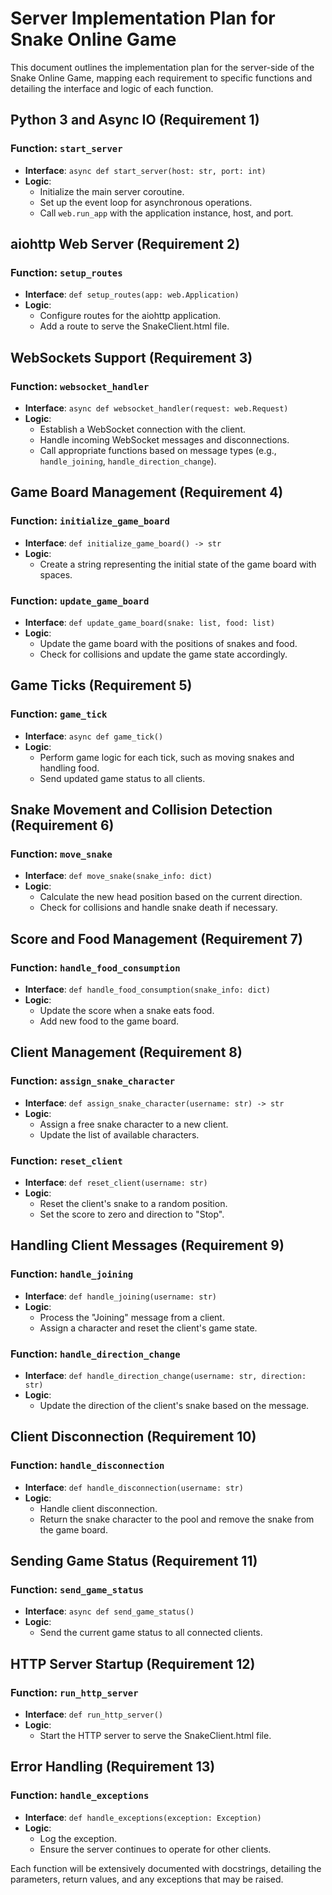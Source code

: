 # Server Implementation Plan for Snake Online Game

This document outlines the implementation plan for the server-side of the Snake Online Game, mapping each requirement to specific functions and detailing the interface and logic of each function.

## Python 3 and Async IO (Requirement 1)

### Function: `start_server`
- **Interface**: `async def start_server(host: str, port: int)`
- **Logic**:
  - Initialize the main server coroutine.
  - Set up the event loop for asynchronous operations.
  - Call `web.run_app` with the application instance, host, and port.

## aiohttp Web Server (Requirement 2)

### Function: `setup_routes`
- **Interface**: `def setup_routes(app: web.Application)`
- **Logic**:
  - Configure routes for the aiohttp application.
  - Add a route to serve the SnakeClient.html file.

## WebSockets Support (Requirement 3)

### Function: `websocket_handler`
- **Interface**: `async def websocket_handler(request: web.Request)`
- **Logic**:
  - Establish a WebSocket connection with the client.
  - Handle incoming WebSocket messages and disconnections.
  - Call appropriate functions based on message types (e.g., `handle_joining`, `handle_direction_change`).

## Game Board Management (Requirement 4)

### Function: `initialize_game_board`
- **Interface**: `def initialize_game_board() -> str`
- **Logic**:
  - Create a string representing the initial state of the game board with spaces.

### Function: `update_game_board`
- **Interface**: `def update_game_board(snake: list, food: list)`
- **Logic**:
  - Update the game board with the positions of snakes and food.
  - Check for collisions and update the game state accordingly.

## Game Ticks (Requirement 5)

### Function: `game_tick`
- **Interface**: `async def game_tick()`
- **Logic**:
  - Perform game logic for each tick, such as moving snakes and handling food.
  - Send updated game status to all clients.

## Snake Movement and Collision Detection (Requirement 6)

### Function: `move_snake`
- **Interface**: `def move_snake(snake_info: dict)`
- **Logic**:
  - Calculate the new head position based on the current direction.
  - Check for collisions and handle snake death if necessary.

## Score and Food Management (Requirement 7)

### Function: `handle_food_consumption`
- **Interface**: `def handle_food_consumption(snake_info: dict)`
- **Logic**:
  - Update the score when a snake eats food.
  - Add new food to the game board.

## Client Management (Requirement 8)

### Function: `assign_snake_character`
- **Interface**: `def assign_snake_character(username: str) -> str`
- **Logic**:
  - Assign a free snake character to a new client.
  - Update the list of available characters.

### Function: `reset_client`
- **Interface**: `def reset_client(username: str)`
- **Logic**:
  - Reset the client's snake to a random position.
  - Set the score to zero and direction to "Stop".

## Handling Client Messages (Requirement 9)

### Function: `handle_joining`
- **Interface**: `def handle_joining(username: str)`
- **Logic**:
  - Process the "Joining" message from a client.
  - Assign a character and reset the client's game state.

### Function: `handle_direction_change`
- **Interface**: `def handle_direction_change(username: str, direction: str)`
- **Logic**:
  - Update the direction of the client's snake based on the message.

## Client Disconnection (Requirement 10)

### Function: `handle_disconnection`
- **Interface**: `def handle_disconnection(username: str)`
- **Logic**:
  - Handle client disconnection.
  - Return the snake character to the pool and remove the snake from the game board.

## Sending Game Status (Requirement 11)

### Function: `send_game_status`
- **Interface**: `async def send_game_status()`
- **Logic**:
  - Send the current game status to all connected clients.

## HTTP Server Startup (Requirement 12)

### Function: `run_http_server`
- **Interface**: `def run_http_server()`
- **Logic**:
  - Start the HTTP server to serve the SnakeClient.html file.

## Error Handling (Requirement 13)

### Function: `handle_exceptions`
- **Interface**: `def handle_exceptions(exception: Exception)`
- **Logic**:
  - Log the exception.
  - Ensure the server continues to operate for other clients.

Each function will be extensively documented with docstrings, detailing the parameters, return values, and any exceptions that may be raised.
